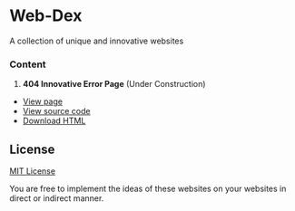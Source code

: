# Web-Dex

A collection of unique and innovative websites

### Content
 
1. **404 Innovative Error Page** (Under Construction)

 + [View page]()
 + [View source code]() 
 + [Download HTML]()



## License

[MIT License](https://opensource.org/licenses/MIT)

You are free to implement the ideas of these websites on your websites in direct or indirect manner.
